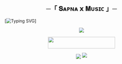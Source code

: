 <h2 align="center">
    ─「 𝐒ᴀᴘɴᴀ 𝘅 𝐌ᴜsɪᴄ 」─
</h2>

[![Typing SVG](https://readme-typing-svg.herokuapp.com/?lines=ㅤ+𝚆𝙴𝙻𝙲𝙾𝙼𝙴+𝚃𝙾+sᴀᴘɴᴀ+𝙼𝚄𝚂𝙸𝙲+𝚁𝙴𝙿𝙾+;ㅤ+𝚃𝙷𝙸𝚂+𝙸𝚂+𝙰+𝙰𝙳𝚅𝙰𝙽𝙲𝙴+𝙼𝚄𝚂𝙸𝙲+𝙱𝙾𝚃;𝙿𝙾𝚆𝙴𝚁𝙴𝙳+𝙱𝚈+☞+𝗧𝗛𝗘+ᚐ⎯‌꯭꯭꯭⏤‌⁪⁬⁮⁮⁮꯭꯭꯭𝐃ғsᚐ꯭꯭+🇨𝐡𝐢𝐧𝐧𝐚)]

<p align="center">
  <img src="https://telegra.ph/file/9feb58c383e8773bee0a9.jpg">


<p align="center"><a href="https://dashboard.heroku.com/new?template=https://github.com/dattudd/Darkmusic-"> <img src="https://img.shields.io/badge/Deploy%20On%20Heroku-black?style=for-the-badge&logo=heroku" width="220" height="38.45"/></a></p>

<p align="center">
  <img src="https://telegra.ph/file/97016b03b8f5deb545545.jpg"



<p align="center">
<a href="https://t.me/DFSchinna_op"><img src="https://img.shields.io/badge/-☆𝐃𝐌 𝐓𝐎 chinna%20☆-blue.svg?style=for-the-badge&logo=Telegram"></a>
</p>
<h3 align="center
